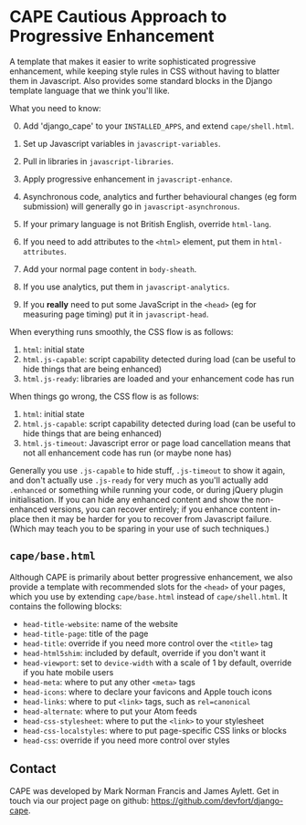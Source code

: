 # CAPE Cautious Approach to Progressive Enhancement

A template that makes it easier to write sophisticated progressive enhancement, while keeping style rules in CSS without having to blatter them in Javascript. Also provides some standard blocks in the Django template language that we think you'll like.

What you need to know:

0. Add 'django_cape' to your `INSTALLED_APPS`, and extend `cape/shell.html`.

1. Set up Javascript variables in `javascript-variables`.

2. Pull in libraries in `javascript-libraries`.

3. Apply progressive enhancement in `javascript-enhance`.

4. Asynchronous code, analytics and further behavioural changes (eg form submission) will generally go in `javascript-asynchronous`.

5. If your primary language is not British English, override `html-lang`.

6. If you need to add attributes to the `<html>` element, put them in `html-attributes`.

7. Add your normal page content in `body-sheath`.

8. If you use analytics, put them in `javascript-analytics`.

9. If you **really** need to put some JavaScript in the `<head>` (eg for measuring page timing) put it in `javascript-head`.

When everything runs smoothly, the CSS flow is as follows:

1. `html`: initial state
2. `html.js-capable`: script capability detected during load (can be useful to hide things that are being enhanced)
3. `html.js-ready`: libraries are loaded and your enhancement code has run

When things go wrong, the CSS flow is as follows:

1. `html`: initial state
2. `html.js-capable`: script capability detected during load (can be useful to hide things that are being enhanced)
3. `html.js-timeout`: Javascript error or page load cancellation means that not all enhancement code has run (or maybe none has)
         
Generally you use `.js-capable` to hide stuff, `.js-timeout` to show it again, and don't actually use `.js-ready` for very much as you'll actually add `.enhanced` or something while running your code, or during jQuery plugin initialisation. If you can hide any enhanced content and show the non-enhanced versions, you can recover entirely; if you enhance content in-place then it may be harder for you to recover from Javascript failure. (Which may teach you to be sparing in your use of such techniques.)

## `cape/base.html`

Although CAPE is primarily about better progressive enhancement, we also provide a template with recommended slots for the `<head>` of your pages, which
you use by extending `cape/base.html` instead of `cape/shell.html`. It contains the following blocks:

* `head-title-website`: name of the website
* `head-title-page`: title of the page
* `head-title`: override if you need more control over the `<title>` tag
* `head-html5shim`: included by default, override if you don't want it
* `head-viewport`: set to `device-width` with a scale of 1 by default, override if you hate mobile users
* `head-meta`: where to put any other `<meta>` tags
* `head-icons`: where to declare your favicons and Apple touch icons
* `head-links`: where to put `<link>` tags, such as `rel=canonical`
* `head-alternate`: where to put your Atom feeds
* `head-css-stylesheet`: where to put the `<link>` to your stylesheet
* `head-css-localstyles`: where to put page-specific CSS links or blocks
* `head-css`: override if you need more control over styles

## Contact

CAPE was developed by Mark Norman Francis and James Aylett. Get in touch via our project page on github: <https://github.com/devfort/django-cape>.
